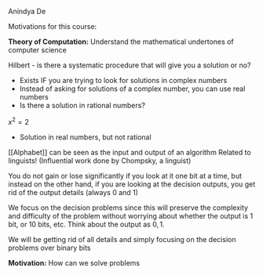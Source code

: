Anindya De

Motivations for this course:

**Theory of Computation:**
Understand the mathematical undertones of computer science

Hilbert - is there a systematic procedure that will give you a solution or no?
- Exists IF you are trying to look for solutions in complex numbers
- Instead of asking for solutions of a complex number, you can use real numbers
- Is there a solution in rational numbers?

$x^2=2$
- Solution in real numbers, but not rational

[[Alphabet]] can be seen as the input and output of an algorithm
Related to linguists! (Influential work done by Chompsky, a linguist)

You do not gain or lose significantly if you look at it one bit at a time, but instead
on the other hand, if you are looking at the decision outputs, you get rid of the output details (always 0 and 1)

We focus on the decision problems since this will preserve the complexity and difficulty of the problem without worrying about whether the output is 1 bit, or 10 bits, etc. Think about the output as $0,1$.

We will be getting rid of all details and simply focusing on the decision problems over binary bits

**Motivation:** How can we solve problems
